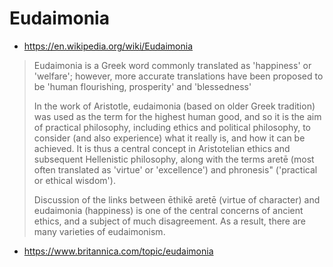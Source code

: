 # Eudaimonia

* https://en.wikipedia.org/wiki/Eudaimonia

> Eudaimonia is a Greek word commonly translated as 'happiness' or 'welfare'; however, more accurate translations have been proposed to be 'human flourishing, prosperity' and 'blessedness'
>
>In the work of Aristotle, eudaimonia (based on older Greek tradition) was used as the term for the highest human good, and so it is the aim of practical philosophy, including ethics and political philosophy, to consider (and also experience) what it really is, and how it can be achieved. It is thus a central concept in Aristotelian ethics and subsequent Hellenistic philosophy, along with the terms aretē (most often translated as 'virtue' or 'excellence') and phronesis" ('practical or ethical wisdom').
>
>Discussion of the links between ēthikē aretē (virtue of character) and eudaimonia (happiness) is one of the central concerns of ancient ethics, and a subject of much disagreement. As a result, there are many varieties of eudaimonism.

* https://www.britannica.com/topic/eudaimonia